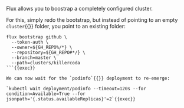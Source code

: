 Flux allows you to boostrap a completely configured cluster.

For this, simply redo the bootstrap, but instead of pointing to an empty `cluster`{{}} folder, you point to an existing folder:

```
flux bootstrap github \
  --token-auth \
  --owner=${GH_REPO%/*} \
  --repository=${GH_REPO#*/} \
  --branch=master \
  --path=clusters/killercoda
```{{exec}}

We can now wait for the `podinfo`{{}} deployment to re-emerge:

`kubectl wait deployment/podinfo --timeout=120s --for condition=Available=True --for jsonpath='{.status.availableReplicas}'=2`{{exec}}